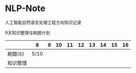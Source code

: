 # NLP-Note
人工智能自然语言处理工程方向知识记录

9天知识整理与刷题计划

|       | 8    | 9   | 10  | 11  | 12  | 13  | 14  | 15  | 16  |
|-------|------|-----|-----|-----|-----|-----|-----|-----|-----|
| 刷题(5) | 5/10 |     |     |     |     |     |     |     |     |
| 知识整理  |      |     |     |     |     |     |     |     |     |
